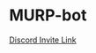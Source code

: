 # MURP-bot
[Discord Invite Link](https://discord.com/api/oauth2/authorize?client_id=1059508787066708049&permissions=0&scope=bot)